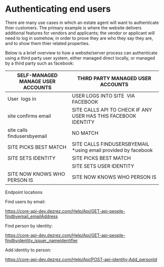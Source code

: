 # Authenticating end users
There are many use cases in which an estate agent will want to authenticate thier customers.  The primary example is where the website delivers additional features for vendors and applicants; the vendor or applicant will need to log in somehow, in order to prove they are who they say they are, and to show them thier related properties.

Below is a brief overview to how a website/server process can authenticate using a third party user system, either managed direct locally, or managed by a third party such as facebook:

| **SELF-MANAGED MANAGE USER ACCOUNTS** | **THIRD PARTY MANAGED USER ACCOUNTS**                          |
|----------------------------------------|----------------------------------------------------------------|
| User  logs in                          | USER LOGS INTO SITE  VIA FACEBOOK                              |
| site confirms email                    | SITE CALLS API TO CHECK IF ANY USER HAS THIS FACEBOOK IDENTITY |
| site calls findusersbyemail            | NO MATCH                                                       |
| SITE PICKS BEST MATCH                  | SITE CALLS FINDUSERSBYEMAIL \*using email provided by facebook |
| SITE SETS IDENTITY                     | SITE PICKS BEST MATCH                                          |
|                                        | SITE SETS USER IDENTITY                                        |
| SITE NOW KNOWS WHO PERSON IS           | SITE NOW KNOWS WHO PERSON IS                                   |

Endpoint locations

Find users by email:

<https://core-api-dev.dezrez.com/Help/Api/GET-api-people-findbyemail_emailAddress>

Find person by identity:

<https://core-api-dev.dezrez.com/Help/Api/GET-api-people-findbyidentity_issuer_nameidentifier>

Add identity to person:

<https://core-api-dev.dezrez.com/Help/Api/POST-api-identity-Add_personId>
